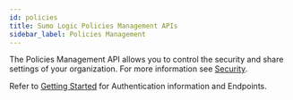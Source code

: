 ```yaml
---
id: policies
title: Sumo Logic Policies Management APIs
sidebar_label: Policies Management
---
```


The Policies Management API allows you to control the security and share settings of your organization. For more information see [Security](https://help.sumologic.com/?cid=4041). 

Refer to [Getting Started](docs/api/index.md) for Authentication information and Endpoints.
